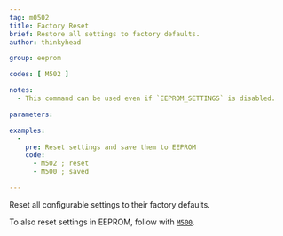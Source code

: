 ```yaml
---
tag: m0502
title: Factory Reset
brief: Restore all settings to factory defaults.
author: thinkyhead

group: eeprom

codes: [ M502 ]

notes:
  - This command can be used even if `EEPROM_SETTINGS` is disabled.

parameters:

examples:
  -
    pre: Reset settings and save them to EEPROM
    code:
      - M502 ; reset
      - M500 ; saved

---
```


Reset all configurable settings to their factory defaults.

To also reset settings in EEPROM, follow with [`M500`](/docs/gcode/M500.html).
